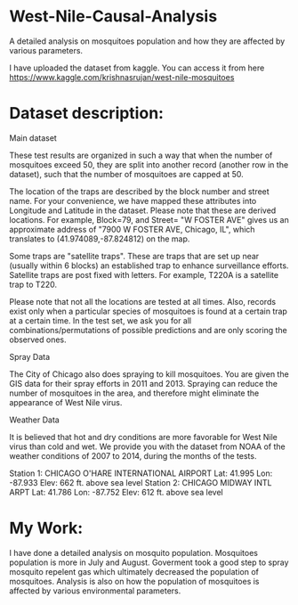 # West-Nile-Causal-Analysis
A detailed analysis on mosquitoes population and how they are affected by various parameters.

I have uploaded the dataset from kaggle. You can access it from here https://www.kaggle.com/krishnasrujan/west-nile-mosquitoes

# Dataset description:
Main dataset

These test results are organized in such a way that when the number of mosquitoes exceed 50, they are split into another record (another row in the dataset), such that the number of mosquitoes are capped at 50.

The location of the traps are described by the block number and street name. For your convenience, we have mapped these attributes into Longitude and Latitude in the dataset. Please note that these are derived locations. For example, Block=79, and Street= "W FOSTER AVE" gives us an approximate address of "7900 W FOSTER AVE, Chicago, IL", which translates to (41.974089,-87.824812) on the map.

Some traps are "satellite traps". These are traps that are set up near (usually within 6 blocks) an established trap to enhance surveillance efforts. Satellite traps are post fixed with letters. For example, T220A is a satellite trap to T220.

Please note that not all the locations are tested at all times. Also, records exist only when a particular species of mosquitoes is found at a certain trap at a certain time. In the test set, we ask you for all combinations/permutations of possible predictions and are only scoring the observed ones.

Spray Data

The City of Chicago also does spraying to kill mosquitoes. You are given the GIS data for their spray efforts in 2011 and 2013. Spraying can reduce the number of mosquitoes in the area, and therefore might eliminate the appearance of West Nile virus.

Weather Data

It is believed that hot and dry conditions are more favorable for West Nile virus than cold and wet. We provide you with the dataset from NOAA of the weather conditions of 2007 to 2014, during the months of the tests.

Station 1: CHICAGO O'HARE INTERNATIONAL AIRPORT Lat: 41.995 Lon: -87.933 Elev: 662 ft. above sea level
Station 2: CHICAGO MIDWAY INTL ARPT Lat: 41.786 Lon: -87.752 Elev: 612 ft. above sea level


# My Work:

I have done a detailed analysis on mosquito population. 
Mosquitoes population is more in July and August. 
Goverment took a good step to spray mosquito repelent gas which ultimately decreased the population of mosquitoes. 
Analysis is also on how the population of mosquitoes is affected by various environmental parameters.
